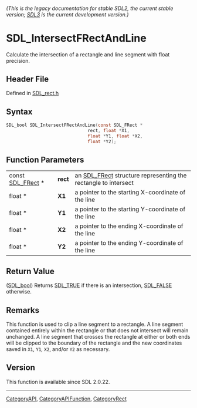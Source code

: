 ###### (This is the legacy documentation for stable SDL2, the current stable version; [SDL3](https://wiki.libsdl.org/SDL3/) is the current development version.)
# SDL_IntersectFRectAndLine

Calculate the intersection of a rectangle and line segment with float precision.

## Header File

Defined in [SDL_rect.h](https://github.com/libsdl-org/SDL/blob/SDL2/include/SDL_rect.h)

## Syntax

```c
SDL_bool SDL_IntersectFRectAndLine(const SDL_FRect *
                               rect, float *X1,
                               float *Y1, float *X2,
                               float *Y2);
```

## Function Parameters

|                                |          |                                                                             |
| ------------------------------ | -------- | --------------------------------------------------------------------------- |
| const [SDL_FRect](SDL_FRect) * | **rect** | an [SDL_FRect](SDL_FRect) structure representing the rectangle to intersect |
| float *                        | **X1**   | a pointer to the starting X-coordinate of the line                          |
| float *                        | **Y1**   | a pointer to the starting Y-coordinate of the line                          |
| float *                        | **X2**   | a pointer to the ending X-coordinate of the line                            |
| float *                        | **Y2**   | a pointer to the ending Y-coordinate of the line                            |

## Return Value

([SDL_bool](SDL_bool)) Returns [SDL_TRUE](SDL_TRUE) if there is an
intersection, [SDL_FALSE](SDL_FALSE) otherwise.

## Remarks

This function is used to clip a line segment to a rectangle. A line segment
contained entirely within the rectangle or that does not intersect will
remain unchanged. A line segment that crosses the rectangle at either or
both ends will be clipped to the boundary of the rectangle and the new
coordinates saved in `X1`, `Y1`, `X2`, and/or `Y2` as necessary.

## Version

This function is available since SDL 2.0.22.

----
[CategoryAPI](CategoryAPI), [CategoryAPIFunction](CategoryAPIFunction), [CategoryRect](CategoryRect)


